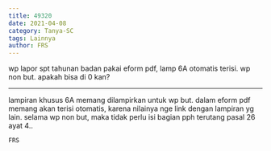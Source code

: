 ```yaml
---
title: 49320
date: 2021-04-08
category: Tanya-SC
tags: Lainnya
author: FRS
---
```


wp lapor spt tahunan badan pakai eform pdf, lamp 6A otomatis terisi. wp non but. apakah bisa di 0 kan?

---

lampiran khusus 6A memang dilampirkan untuk wp but. dalam eform pdf memang akan terisi otomatis, karena nilainya nge link dengan lampiran yg lain. selama wp non but, maka tidak perlu isi bagian pph terutang pasal 26 ayat 4..

`FRS`
